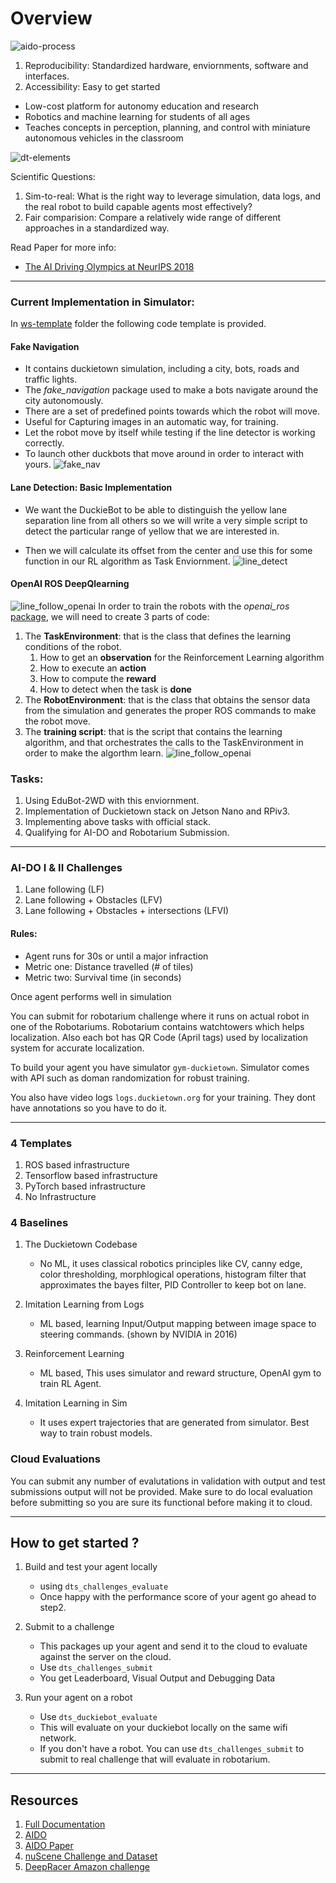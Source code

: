 # Overview

![aido-process](/Projects/Duckietown/screenshots/aido-process.png)

1. Reproducibility: Standardized hardware, enviornments, software and interfaces.
2. Accessibility: Easy to get started

- Low-cost platform for autonomy education and research
- Robotics and machine learning for students of all ages
- Teaches concepts in perception, planning, and control with miniature autonomous vehicles in the classroom

![dt-elements](/Projects/Duckietown/screenshots/dt-elements.png)

Scientific Questions:
1. Sim-to-real: What is the right way to leverage simulation, data logs, and the real robot to build capable agents most effectively?
2. Fair comparision: Compare a relatively wide range of different approaches in a standardized way.

Read Paper for more info:
- [The AI Driving Olympics at NeurIPS 2018](/Projects/Duckietown/papers/AIDO-Paper.pdf)

------------------------------------------------------

### Current Implementation in Simulator:
In [ws-template](/Projects/Duckietown/ws-template) folder the following code template is provided.

#### Fake Navigation
- It contains duckietown simulation, including a city, bots, roads and traffic lights.
- The *fake_navigation* package used to make a bots navigate around the city autonomously.
- There are a set of predefined points towards which the robot will move.
- Useful for Capturing images in an automatic way, for training.
- Let the robot move by itself while testing if the line detector is working correctly.
- To launch other duckbots that move around in order to interact with yours.
![fake_nav](/Projects/Duckietown/screenshots/db_fake_nav.gif)

#### Lane Detection: Basic Implementation
- We want the DuckieBot to be able to distinguish the yellow lane separation line from all others so we will write a very simple script to detect the particular range of yellow that we are interested in.

- Then we will calculate its offset from the center and use this for some function in our RL algorithm as Task Enviornment.
![line_detect](/Projects/Duckietown/screenshots/db_line_detect2.gif)

#### OpenAI ROS DeepQlearning
![line_follow_openai](/Projects/Duckietown/screenshots/openai_ros_pipeline.png)
In order to train the robots with the *openai_ros* [package](http://wiki.ros.org/openai_ros), we will need to create 3 parts of code:
1. The **TaskEnvironment**: that is the class that defines the learning conditions of the robot.
    1. How to get an **observation** for the Reinforcement Learning algorithm
    2. How to execute an **action**
    3. How to compute the **reward**
    4. How to detect when the task is **done**
2. The **RobotEnvironment**: that is the class that obtains the sensor data from the simulation and generates the proper ROS commands to make the robot move.
3. The **training script**: that is the script that contains the learning algorithm, and that orchestrates the calls to the TaskEnvironment in order to make the algorthm learn.
![line_follow_openai](/Projects/Duckietown/screenshots/db_openai.gif)

### Tasks:
1. Using EduBot-2WD with this enviornment.
2. Implementation of Duckietown stack on Jetson Nano and RPiv3.
3. Implementing above tasks with official stack.
4. Qualifying for AI-DO and Robotarium Submission.

------------------------------------------------------

### AI-DO I & II Challenges
1. Lane following (LF)
2. Lane following + Obstacles (LFV)
3. Lane following + Obstacles + intersections (LFVI)

#### Rules:
- Agent runs for 30s or until a major infraction
- Metric one: Distance travelled (# of tiles)
- Metric two: Survival time (in seconds)

Once agent performs well in simulation

You can submit for robotarium challenge where it runs
on actual robot in one of the Robotariums. Robotarium contains
watchtowers which helps localization. Also each bot has
QR Code (April tags) used by localization system for
accurate localization.

To build your agent you have simulator `gym-duckietown`.
Simulator comes with API such as doman randomization for
robust training.

You also have video logs `logs.duckietown.org` for your
training. They dont have annotations so you have to do it.

------------------------------------------------------

### 4 Templates
1. ROS based infrastructure
2. Tensorflow based infrastructure
3. PyTorch based infrastructure
4. No Infrastructure


### 4 Baselines
1. The Duckietown Codebase
    - No ML, it uses classical robotics principles like CV, 
    canny edge, color thresholding, morphlogical operations,
    histogram filter that approximates the bayes filter,
    PID Controller to keep bot on lane.

2. Imitation Learning from Logs
    - ML based, learning Input/Output mapping between image 
    space to steering commands. (shown by NVIDIA in 2016)

3. Reinforcement Learning
    - ML based, This uses simulator and reward structure,
    OpenAI gym to train RL Agent.

4. Imitation Learning in Sim
    - It uses expert trajectories that are generated from 
    simulator. Best way to train robust models.

### Cloud Evaluations
You can submit any number of evalutations in validation with 
output and test submissions output will not be provided. 
Make sure to do local evaluation before submitting so you 
are sure its functional before making it to cloud.

------------------------------------------------------

## How to get started ?
1. Build and test your agent locally
    - using `dts_challenges_evaluate`
    - Once happy with the performance score of your agent
    go ahead to step2.

2. Submit to a challenge
    - This packages up your agent and send it to the cloud
    to evaluate against the server on the cloud.
    - Use `dts_challenges_submit`
    - You get Leaderboard, Visual Output and Debugging Data

3. Run your agent on a robot
    - Use `dts_duckiebot_evaluate`
    - This will evaluate on your duckiebot locally on the same
    wifi network.
    - If you don't have a robot. You can use `dts_challenges_submit`
    to submit to real challenge that will evaluate in robotarium.

------------------------------------------------------

## Resources
1. [Full Documentation](https://docs.duckietown.org/daffy/)
2. [AIDO](https://docs.duckietown.org/daffy/AIDO/out/index.html)
3. [AIDO Paper](/Projects/Duckietown/papers/AIDO-Paper.pdf)
4. [nuScene Challenge and Dataset](https://www.nuscenes.org/)
5. [DeepRacer Amazon challenge](https://aws.amazon.com/deepracer/)
